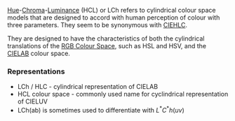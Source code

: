 [Hue](Hue.md)-[Chroma](Colourfulness.md)-[Luminance](Lightness.md) (HCL) or LCh refers to cylindrical colour space models that are designed to accord with human perception of colour with three parameters. They seem to be synonymous with [CIEHLC](CIEHLC%20Cylindrical%20Colour%20Spaces.md).

They are designed to have the characteristics of both the cylindrical translations of the [RGB Colour Space](RGB%20Colour%20Spaces.md), such as HSL and HSV, and the [CIELAB](CIELAB.md) colour space.

### Representations
- LCh / HLC - cylindrical representation of CIELAB
- HCL colour space - commonly  used name for cyclindrical representation of CIELUV
- LCh(ab) is sometimes used to differentiate with $L^*C^*h(uv)$